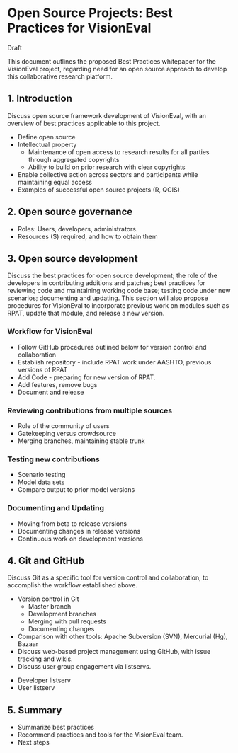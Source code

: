 # Open Source Projects: Best Practices for VisionEval

Draft

This document outlines the proposed Best Practices whitepaper for the VisionEval project, regarding need for an open source approach to develop this collaborative research platform. 

## 1.	Introduction 

<!-- Brian Gardner Comment 2017-04-14
This enables a multi-year, collaborative research effort.
It is not a line of business IT system.
We will organize accordingly.

Draft Objectives for discussion
1)	 Maintenance of open access to research results to all parties through aggregated copyrights
2)	 Ability to build on prior research with clear copyrights
3)	 Enable collective action across sectors and participants while maintaining equal access
--> 

Discuss open source framework development of VisionEval, with an overview of best practices applicable to this project.

*	Define open source
*	Intellectual property
    +	Maintenance of open access to research results for all parties through aggregated copyrights
    +	Ability to build on prior research with clear copyrights
*	Enable collective action across sectors and participants while maintaining equal access
*	Examples of successful open source projects (R, QGIS)

## 2.	Open source governance

-	Roles: Users, developers, administrators.
-	Resources ($) required, and how to obtain them

## 3.	Open source development  

<!-- Brian Gardner Comment 2017-04-14
We will need to accomplish in the initial phase
1)	 uptake of the AASHTO contract work on RPAT
2)	 Host the prior versions of RPAT
3)	 Release a new major version
4)	 Make at least one maintenance release

5)	 Define a relationship or uptake the ODOT sponsored work

Let's use these tasks to test initial procedures and repository organizations, with input from ODOT on TLUMIP. 

Lean on:
http://stackoverflow.com/documentation/git/topics
-->

Discuss the best practices for open source development; the role of the developers in contributing additions and patches; best practices for reviewing code and maintaining working code base; testing code under new scenarios; documenting and updating. This section will also propose procedures for VisionEval to incorporate previous work on modules such as RPAT, update that module, and release a new version.

### Workflow for VisionEval

-	Follow GitHub procedures outlined below for version control and collaboration
-	Establish repository - include RPAT work under AASHTO, previous versions of RPAT
-	Add Code - preparing for new version of RPAT.
-	Add features, remove bugs
-	Document and release

### Reviewing contributions from multiple sources

-	Role of the community of users
-	Gatekeeping versus crowdsource 
-	Merging branches, maintaining stable trunk

### Testing new contributions

-	Scenario testing
-	Model data sets
-	Compare output to prior model versions

### Documenting and Updating

-	Moving from beta to release versions
-	Documenting changes in release versions
-	Continuous work on development versions

## 4.	Git and GitHub

Discuss Git as a specific tool for version control and collaboration, to accomplish the workflow established above.

-	Version control in Git
    +	Master branch
    +	Development branches
    +	Merging with pull requests
    +	Documenting changes
-	Comparison with other tools: Apache Subversion (SVN), Mercurial (Hg), Bazaar
-	Discuss web-based project management using GitHub, with issue tracking and wikis.
-	Discuss user group engagement via listservs. 
  +	Developer listserv 
  +	User listserv

## 5.	Summary

-	Summarize best practices
-	Recommend practices and tools for the VisionEval team.
-	Next steps

